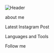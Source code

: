 ![Header](https://github.com/WhiteRichMan/WhiteRichMan/blob/main/assets/animef.gif)

about me

Latest Instagram Post

Languages and Tools

Follow me 